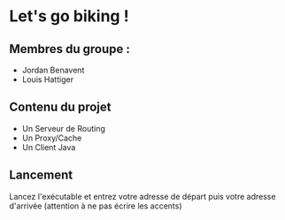 # Let's go biking !

## Membres du groupe :
* Jordan Benavent
* Louis Hattiger

## Contenu du projet
* Un Serveur de Routing
* Un Proxy/Cache
* Un Client Java

## Lancement
Lancez l'exécutable et entrez votre adresse de départ puis votre adresse d'arrivée (attention à ne pas écrire les accents)
